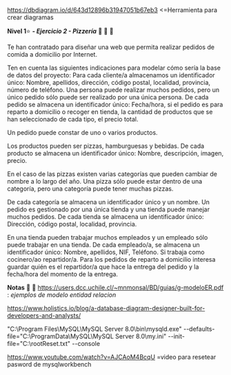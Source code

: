 https://dbdiagram.io/d/643d12896b31947051b67eb3 <=Herramienta para crear diagramas

**Nivel 1**:star:
***- Ejercicio 2 - Pizzería*** :pizza: :pizza: :pizza:
 
Te han contratado para diseñar una web que permita realizar pedidos de comida a domicilio por Internet.

Ten en cuenta las siguientes indicaciones para modelar cómo sería la base de datos del proyecto:
Para cada cliente/a almacenamos un identificador único: Nombre, apellidos, dirección, código postal, localidad, provincia, número de teléfono.
Una persona puede realizar muchos pedidos, pero un único pedido sólo puede ser realizado por una única persona. De cada pedido se almacena un identificador único: Fecha/hora, si el pedido es para reparto a domicilio o recoger en tienda, la cantidad de productos que se han seleccionado de cada tipo, el precio total.

Un pedido puede constar de uno o varios productos.


Los productos pueden ser pizzas, hamburguesas y bebidas. De cada producto se almacena un identificador único: Nombre, descripción, imagen, precio.

En el caso de las pizzas existen varias categorías que pueden cambiar de nombre a lo largo del año. Una pizza sólo puede estar dentro de una categoría, pero una categoría puede tener muchas pizzas.


De cada categoría se almacena un identificador único y un nombre. Un pedido es gestionado por una única tienda y una tienda puede manejar muchos pedidos. De cada tienda se almacena un identificador único: Dirección, código postal, localidad, provincia.

En una tienda pueden trabajar muchos empleados y un empleado sólo puede trabajar en una tienda. De cada empleado/a, se almacena un identificador único: Nombre, apellidos, NIF, Teléfono.
Si trabaja como cocinero/ao repartidor/a. Para los pedidos de reparto a domicilio interesa guardar quién es el repartidor/a que hace la entrega del pedido y la fecha/hora del momento de la entrega.

**Notas** :notebook_with_decorative_cover: :notebook_with_decorative_cover:
https://users.dcc.uchile.cl/~mnmonsal/BD/guias/g-modeloER.pdf : *ejemplos de modelo entidad relacion*

https://www.holistics.io/blog/a-database-diagram-designer-built-for-developers-and-analysts/


"C:\Program Files\MySQL\MySQL Server 8.0\bin\mysqld.exe" --defaults-file="C:\ProgramData\MySQL\MySQL Server 8.0\my.ini"  --init-file="C:\rootReset.txt" --console


https://www.youtube.com/watch?v=AJCAoM4BcqU =video para resetear pasword de mysqlworkbench